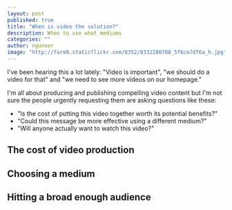 ```yaml
---
layout: post
published: true
title: "When is video the solution?"
description: When to use what mediums
categories: ""
author: ngunner
image: "http://farm9.staticflickr.com/8352/8332280788_5f6ce7df6a_h.jpg"
---
```


I've been hearing this a lot lately: "Video is important", "we should do a video for that" and "we need to see more videos on our homepage."

I'm all about producing and publishing compelling video content but I'm not sure the people urgently requesting them are asking questions like these: 
- "Is the cost of putting this video together worth its potential benefits?"
- "Could this message be more effective using a different medium?"
- "Will anyone actually want to watch this video?"

## The cost of video production
## Choosing a medium
## Hitting a broad enough audience